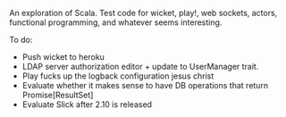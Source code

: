 An exploration of Scala. Test code for wicket, play!, web sockets, actors, functional programming, and whatever seems interesting.

To do:
- Push wicket to heroku
- LDAP server authorization editor + update to UserManager trait.
- Play fucks up the logback configuration jesus christ
- Evaluate whether it makes sense to have DB operations that return Promise[ResultSet]
- Evaluate Slick after 2.10 is released
